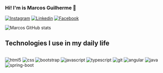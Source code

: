 
### Hi! I'm is Marcos Guilherme 👋

[![Instagram](https://img.shields.io/badge/Instagram-E4405F?style=for-the-badge&logo=instagram&logoColor=white)](https://www.instagram.com/guilherme0511_dev/)
[![Linkedin](https://img.shields.io/badge/LinkedIn-0077B5?style=for-the-badge&logo=linkedin&logoColor=white)](https://www.linkedin.com/in/marcos-guilherme-sousa-rocha-b5a7161b3/)
[![Facebook](https://img.shields.io/badge/Facebook-1877F2?style=for-the-badge&logo=facebook&logoColor=white)](https://www.facebook.com/marcos.guilherme.9638/)

![Marcos GitHub stats](https://github-readme-stats.vercel.app/api?username=marcos505&show_icons=true&theme=radical)

## Technologies I use in my daily life

<div style="display: inline_block"><br/>
    <img alt="html5" src="https://img.shields.io/badge/HTML5-E34F26?style=for-the-badge&logo=html5&logoColor=whitehttps://img.shields.io/badge/HTML5-E34F26?style=for-the-badge&logo=html5&logoColor=white">
    <img alt="css" src="https://img.shields.io/badge/CSS3-1572B6?style=for-the-badge&logo=css3&logoColor=white">    
    <img alt="bootstrap" src="https://img.shields.io/badge/Bootstrap-563D7C?style=for-the-badge&logo=bootstrap&logoColor=white">   
    <img alt="javascript" src="https://img.shields.io/badge/JavaScript-F7DF1E?style=for-the-badge&logo=javascript&logoColor=black">    
    <img alt="typescript" src="https://img.shields.io/badge/TypeScript-007ACC?style=for-the-badge&logo=typescript&logoColor=white">   
    <img alt="git" src="https://img.shields.io/badge/GIT-E44C30?style=for-the-badge&logo=git&logoColor=white">    
    <img alt="angular" src="https://img.shields.io/badge/Angular-DD0031?style=for-the-badge&logo=angular&logoColor=white">    
    <img alt="java" src="https://img.shields.io/badge/Java-ED8B00?style=for-the-badge&logo=openjdk&logoColor=white">    
    <img alt="spring-boot" src="https://img.shields.io/badge/Spring-6DB33F?style=for-the-badge&logo=spring&logoColor=white">    
</div>
